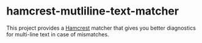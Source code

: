 # hamcrest-mutliline-text-matcher

This project provides a [Hamcrest](http://hamcrest.org/) matcher that gives you better diagnostics for multi-line text in case of mismatches.
